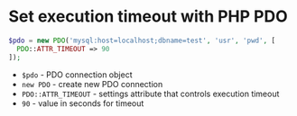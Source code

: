 # Set execution timeout with PHP PDO

```php
$pdo = new PDO('mysql:host=localhost;dbname=test', 'usr', 'pwd', [
  PDO::ATTR_TIMEOUT => 90
]);
```

- `$pdo` - PDO connection object
- `new PDO` - create new PDO connection
- `PDO::ATTR_TIMEOUT` - settings attribute that controls execution timeout
- `90` - value in seconds for timeout


